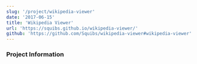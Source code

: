 ```yaml
---
slug: '/project/wikipedia-viewer'
date: '2017-06-15'
title: 'Wikipedia Viewer'
url: 'https://squibs.github.io/wikipedia-viewer/'
github: 'https://github.com/Squibs/wikipedia-viewer#wikipedia-viewer'
---
```


### Project Information
